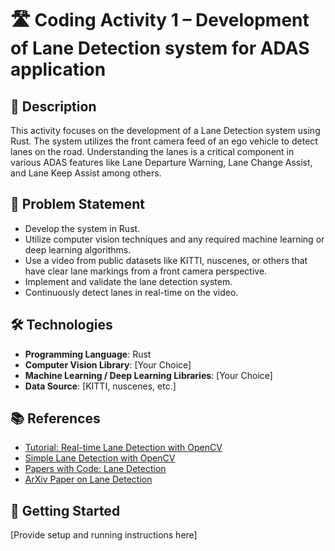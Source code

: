 # 🛣️ Coding Activity 1 – Development of Lane Detection system for ADAS application

## 📝 Description

This activity focuses on the development of a Lane Detection system using Rust. The system utilizes the front camera feed of an ego vehicle to detect lanes on the road. Understanding the lanes is a critical component in various ADAS features like Lane Departure Warning, Lane Change Assist, and Lane Keep Assist among others.

## 🎯 Problem Statement

- Develop the system in Rust.
- Utilize computer vision techniques and any required machine learning or deep learning algorithms.
- Use a video from public datasets like KITTI, nuscenes, or others that have clear lane markings from a front camera perspective.
- Implement and validate the lane detection system.
- Continuously detect lanes in real-time on the video.

## 🛠 Technologies

- **Programming Language**: Rust
- **Computer Vision Library**: [Your Choice]
- **Machine Learning / Deep Learning Libraries**: [Your Choice]
- **Data Source**: [KITTI, nuscenes, etc.]

## 📚 References

- [Tutorial: Real-time Lane Detection with OpenCV](https://www.analyticsvidhya.com/blog/2020/05/tutorial-real-time-lane-detection-opencv/)
- [Simple Lane Detection with OpenCV](https://medium.com/@mrhwick/simple-lane-detection-with-opencv-bfeb6ae54ec0)
- [Papers with Code: Lane Detection](https://paperswithcode.com/task/lane-detection/codeless)
- [ArXiv Paper on Lane Detection](https://arxiv.org/pdf/1903.02193.pdf)

## 🏁 Getting Started

[Provide setup and running instructions here]
